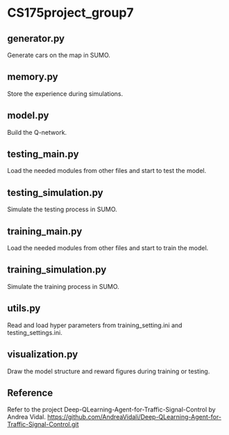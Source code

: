 # CS175project_group7

## generator.py
Generate cars on the map in SUMO.
## memory.py
Store the experience during simulations.
## model.py
Build the Q-network. 
## testing_main.py
Load the needed modules from other files and start to test the model.
## testing_simulation.py
Simulate the testing process in SUMO.
## training_main.py
Load the needed modules from other files and start to train the model.
## training_simulation.py
Simulate the training process in SUMO.
## utils.py
Read and load hyper parameters from training_setting.ini and testing_settings.ini.
## visualization.py
Draw the model structure and reward figures during training or testing.
## Reference
Refer to the project  Deep-QLearning-Agent-for-Traffic-Signal-Control by Andrea Vidal.
https://github.com/AndreaVidali/Deep-QLearning-Agent-for-Traffic-Signal-Control.git
